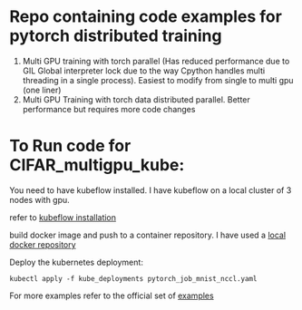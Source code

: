 # Repo containing code examples for pytorch distributed training

1. Multi GPU training with torch parallel (Has reduced performance due to GIL Global interpreter lock due to the way Cpython handles multi threading in a single process). Easiest to modify from single to multi gpu (one liner)
2. Multi GPU Training with torch data distributed parallel. Better performance but requires more code changes


# To Run code for CIFAR_multigpu_kube:
You need to have kubeflow installed. I have kubeflow on a local cluster of 3 nodes with gpu.

refer to [kubeflow installation](https://www.kubeflow.org/docs/started/installing-kubeflow/)

build docker image and push to a container repository. I have used a [local docker repository](https://www.docker.com/blog/how-to-use-your-own-registry-2/)

Deploy the kubernetes deployment:

```kubectl apply -f kube_deployments pytorch_job_mnist_nccl.yaml```


For more examples refer to the official set of [examples](https://github.com/kubeflow/training-operator/tree/master/examples/pytorch)
